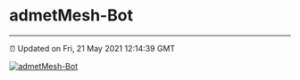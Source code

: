 # admetMesh-Bot
---
⏰ Updated on Fri, 21 May 2021 12:14:39 GMT

[![admetMesh-Bot](https://github.com/kotori-y/admetMesh-bot/actions/workflows/main.yml/badge.svg)](https://github.com/kotori-y/admetMesh-bot/actions/workflows/main.yml)
